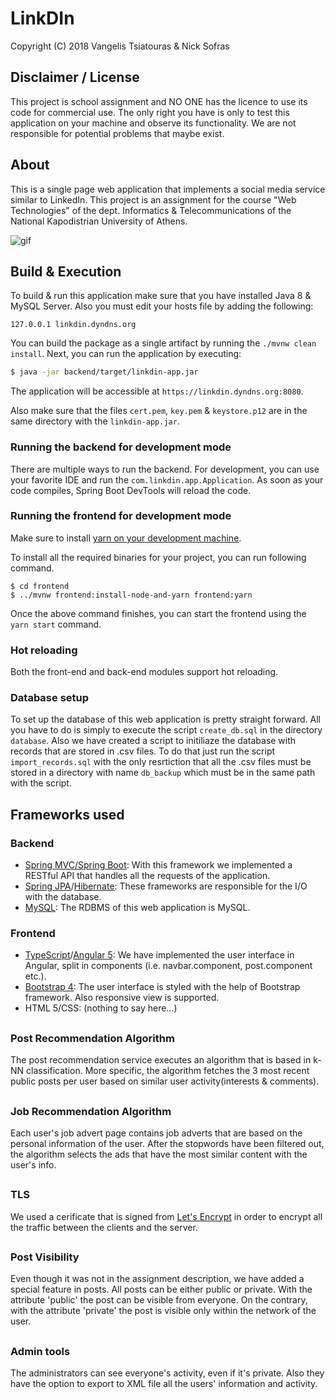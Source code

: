 # LinkDIn

Copyright (C) 2018 Vangelis Tsiatouras & Nick Sofras

## Disclaimer / License
This project is school assignment and NO ONE has the licence to use its code for commercial use. The only right you have is only to test this application on your machine and observe its functionality. We are not responsible for potential problems that maybe exist.

## About
This is a single page web application that implements a social media service similar to LinkedIn. This project is an assignment for the course "Web Technologies" of the dept. Informatics & Telecommunications of the National Kapodistrian University of Athens.

![gif](https://github.com/VangelisTsiatouras/linkdin/blob/MasterBranch/readme_assets/Peek%202018-10-04%2003-57.gif)

## Build & Execution

To build & run this application make sure that you have installed Java 8 & MySQL Server. Also you must edit your hosts file by adding the following:
```
127.0.0.1 linkdin.dyndns.org
```

You can build the package as a single artifact by running the `./mvnw clean install`.
Next, you can run the application by executing:

```bash
$ java -jar backend/target/linkdin-app.jar
```

The application will be accessible at `https://linkdin.dyndns.org:8080`.

Also make sure that the files `cert.pem`, `key.pem` & `keystore.p12` are in the same directory with the `linkdin-app.jar`.

### Running the backend for development mode

There are multiple ways to run the backend. For development, you can use your favorite IDE and run the
`com.linkdin.app.Application`. As soon as your code compiles, Spring Boot DevTools will reload the code.

### Running the frontend for development mode

Make sure to install [yarn on your development machine](https://yarnpkg.com/en/docs/install).

To install all the required binaries for your project, you can run following command.

```
$ cd frontend
$ ../mvnw frontend:install-node-and-yarn frontend:yarn
```

Once the above command finishes, you can start the frontend using the `yarn start` command.

### Hot reloading

Both the front-end and back-end modules support hot reloading.

### Database setup

To set up the database of this web application is pretty straight forward. All you have to do is simply to execute the script `create_db.sql` in the directory `database`. Also we have created a script to initiliaze the database with records that are stored in .csv files. To do that just run the script `import_records.sql` with the only resrtiction that all the .csv files must be stored in a directory with name `db_backup` which must be in the same path with the script.


## Frameworks used

### Backend

* [Spring MVC/Spring Boot](https://spring.io/): With this framework we implemented a RESTful API that handles all the requests of the application.
* [Spring JPA](https://spring.io/projects/spring-data-jpa)/[Hibernate](https://hibernate.org/): These frameworks are responsible for the I/O with the database.
* [MySQL](https://www.mysql.com/): The RDBMS of this web application is MySQL.

### Frontend
* [TypeScript](https://www.typescriptlang.org/)/[Angular  5](https://angular.io/): We have implemented the user interface in Angular, split in components (i.e. navbar.component, post.component etc.).
* [Bootstrap 4](http://getbootstrap.com/): The user interface is styled with the help of Bootstrap framework. Also responsive view is supported.
* HTML 5/CSS: (nothing to say here...)

##

### Post Recommendation Algorithm

The post recommendation service executes an algorithm that is based in k-NN classification. More specific, the algorithm fetches the 3 most recent public posts per user based on similar user activity(interests & comments).

##

### Job Recommendation Algorithm

Each user's job advert page contains job adverts that are based on the personal information of the user. After the stopwords have been filtered out, the algorithm selects the ads that have the most similar content with the user's info.

##

### TLS
We used a cerificate that is signed from [Let's Encrypt](https://letsencrypt.org/) in order to encrypt all the traffic between the clients and the server.

##

### Post Visibility
Even though it was not in the assignment description, we have added a special feature in posts. All posts can be either public or private. With the attribute 'public' the post can be visible from everyone. On the contrary, with the attribute 'private' the post is visible only within the network of the user.

##

### Admin tools
The administrators can see everyone's activity, even if it's private. Also they have the option to export to XML file all the users' information and activity.
